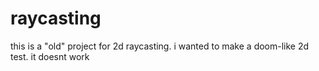 # raycasting
this is a "old" project for 2d raycasting. i wanted to make a doom-like 2d test.
it doesnt work
